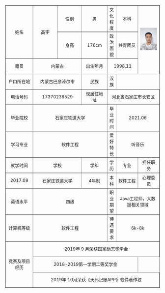 <table border="1"
		  cellspacing="0px"
		  style="margin:auto;"
		  width="800px">
		<tr height="50"  style="text-align: center;">
			<td rowspan="2" >姓名</td>
            <td rowspan="2" width="100">高宇</td>
			<td width="100">性别</td>
			<td width="100">男</td>
			<td>文化程度</td>
			<td width="100">本科</td>
			<td  rowspan="3" width="120"><img src="61D515F9731B5EF780542A8C0DD3BDA0.jpg"></td>
		</tr>
		<tr height="50" style="text-align: center;">
			<td>身高</td>
			<td>176cm</td>
			<td>政治面貌</td>
			<td>共青团员</td>
		</tr>
		<tr height="50" style="text-align: center;">
			<td width="100">籍贯</td>
			<td colspan="2">内蒙古</td>
			<td>出生年月</td>
			<td colspan="2">1998.11</td>
		</tr>
		<tr height="50" style="text-align: center;">
			<td>户口所在地</td>
          <td colspan="2">内蒙古巴彦淖尔市</td>
			<td>民族</td>
			<td>汉族</td>
		</tr>
		<tr height="50" style="text-align: center;">
			<td>电话号码</td>
			<td colspan="2">17370236529</td>
			<td>现居住地址</td>
			<td colspan="3">河北省石家庄市长安区</td>
		</tr>			
		<tr height="50" style="text-align: center;">
			<td>毕业院校</td>
			<td colspan="3">石家庄铁道大学</td>
			<td>毕业时间</td>
			<td colspan="2">2021.06</td>
		</tr>
		<tr height="50" style="text-align: center;">
			<td>学习专业</td>
			<td colspan="3">软件工程</td>
			<td>爱好特长</td>
			<td colspan="2">听音乐</td>
		</tr>		
		</tr>
		<tr height="50" style="text-align: center;">
			<td>就学时间</td>
			<td colspan="2">学校</td>
			<td>学年</td>
			<td>学历</td>
			<td>专业</td>
			<td>担任职务</td>
		</tr>
		<tr height="50" style="text-align: center;">
			<td>2017.09</td>
			<td colspan="2">石家庄铁道大学</td>
			<td>4年制</td>
			<td>本科</td>
			<td>软件工程</td>
			<td>心理委员</td>
		</tr>
		<tr height="50" style="text-align: center;">
			<td>英语水平</td>
			<td colspan="3">四级</td>
			<td>职业期望</td>
			<td colspan="2">Java工程师，大数据相关领域</td>
		</tr>
		<tr height="50" style="text-align: center;">
			<td>计算机等级</td>
			<td colspan="3">软件工程</td>
			<td>待遇要求</td>
			<td colspan="2">6k-8k</td>
		</tr>
		<tr height="50" style="text-align: center;">
			<td rowspan="4">竞赛及项目经历</td>	
			<td colspan="6">2019年 9 月荣获国家励志奖学金</td>	
		</tr>
		<tr height="50" style="text-align: center;">	
	<td colspan="5">2018-2019第一学期二等奖学金</td>
		</tr>
		<tr height="50" style="text-align: center;">	
			<td colspan="6">2019年 10月荣获《天码记账APP》软件著作权</td>	
		</tr>
		
</table>
	
	
	

